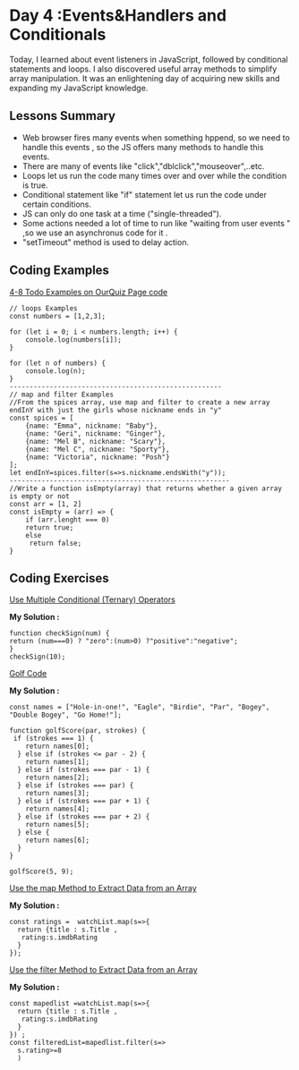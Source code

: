 
# Day 4 :Events&Handlers and Conditionals 
Today, I learned about event listeners in JavaScript, followed by conditional statements and loops. I also discovered useful array methods to simplify array manipulation. It was an enlightening day of acquiring new skills and expanding my JavaScript knowledge.

## Lessons Summary
- Web browser fires many events when something hppend, so we need to handle this events , so the JS offers many methods to handle this events.
- There are many of events like "click","dblclick","mouseover",..etc.
- Loops let us run the code many times over and over while the condition is true.
- Conditional statement like "if" statement let us run the code under certain conditions.
- JS can only do one task at a time ("single-threaded").
- Some actions needed a lot of time to run like "waiting from user events " ,so we use an asynchronus code for it .
- "setTimeout" method is used to delay action.
## Coding Examples
[ 4-8 Todo Examples on OurQuiz Page code](https://github.com/MostafaTahboub/Mastering-JavaScript-in-20-Days/blob/main/OurQuiz%20Page%20code)

```
// loops Examples
const numbers = [1,2,3];

for (let i = 0; i < numbers.length; i++) {
    console.log(numbers[i]);
}

for (let n of numbers) {
    console.log(n);
}
-----------------------------------------------------
// map and filter Examples
//From the spices array, use map and filter to create a new array endInY with just the girls whose nickname ends in "y"
const spices = [
    {name: "Emma", nickname: "Baby"},
    {name: "Geri", nickname: "Ginger"},
    {name: "Mel B", nickname: "Scary"},
    {name: "Mel C", nickname: "Sporty"},
    {name: "Victoria", nickname: "Posh"}
];
let endInY=spices.filter(s=>s.nickname.endsWith("y"));
-------------------------------------------------------
//Write a function isEmpty(array) that returns whether a given array is empty or not
const arr = [1, 2]
const isEmpty = (arr) => {
    if (arr.lenght === 0) 
    return true;
    else
     return false;
}

```
## Coding Exercises

[ Use Multiple Conditional (Ternary) Operators
](https://www.freecodecamp.org/learn/javascript-algorithms-and-data-structures/basic-javascript/use-multiple-conditional-ternary-operators)

**My Solution :** 
```
function checkSign(num) {
return (num===0) ? "zero":(num>0) ?"positive":"negative";
}
checkSign(10);
```
[Golf Code
](https://www.freecodecamp.org/learn/javascript-algorithms-and-data-structures/basic-javascript/golf-code)

**My Solution :**
```
const names = ["Hole-in-one!", "Eagle", "Birdie", "Par", "Bogey", "Double Bogey", "Go Home!"];

function golfScore(par, strokes) {
 if (strokes === 1) {
    return names[0];
  } else if (strokes <= par - 2) {
    return names[1];
  } else if (strokes === par - 1) {
    return names[2];
  } else if (strokes === par) {
    return names[3];
  } else if (strokes === par + 1) {
    return names[4];
  } else if (strokes === par + 2) {
    return names[5];
  } else {
    return names[6];
  }
}

golfScore(5, 9);
```
[Use the map Method to Extract Data from an Array
](https://www.freecodecamp.org/learn/javascript-algorithms-and-data-structures/basic-javascript/local-scope-and-functions)

**My Solution :** 
```
const ratings =  watchList.map(s=>{
  return {title : s.Title ,
   rating:s.imdbRating
  }
});
```

[Use the filter Method to Extract Data from an Array
](https://www.freecodecamp.org/learn/javascript-algorithms-and-data-structures/functional-programming/use-the-filter-method-to-extract-data-from-an-array)

**My Solution :** 
```
const mapedlist =watchList.map(s=>{
  return {title : s.Title ,
   rating:s.imdbRating
  }
}) ;
const filteredList=mapedlist.filter(s=>
  s.rating>=8
  )
```
